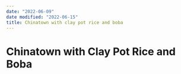 ```yaml
---
date: "2022-06-09"
date modified: "2022-06-15"
title: Chinatown with clay pot rice and boba
---
```


# Chinatown with Clay Pot Rice and Boba
